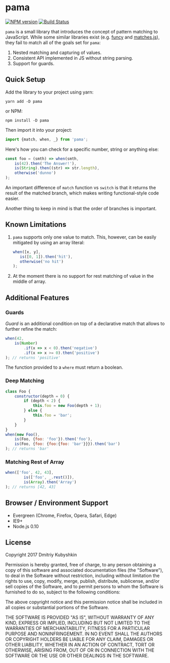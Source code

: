 # pama

[![NPM version](https://badge.fury.io/js/pama.svg)](https://npmjs.org/package/pama)
[![Build Status][travis-image]][travis-url]

[project-url]: https://github.com/grassator/pama
[travis-url]: https://travis-ci.org/grassator/pama
[travis-image]: https://travis-ci.org/grassator/pama.svg?branch=master

`pama` is a small library that introduces the concept of pattern matching to JavaScript. While some similar libraries exist (e.g. [funcy](https://www.npmjs.com/package/funcy) and [matches.js](https://github.com/natefaubion/matches.js)), they fail to match all of the goals set for `pama`:

1. Nested matching and capturing of values.
2. Consistent API implemented in JS without string parsing.
3. Support for guards.

## Quick Setup

Add the library to your project using yarn:

```
yarn add -D pama
```

or NPM:

```
npm install -D pama
```

Then import it into your project:

```js
import {match, when, _} from 'pama';
```

Here's how you can check for a specific number, string or anything else:

```js
const foo = (smth) => when(smth,
    is(42).then('The Answer!'),
    is(String).then((str) => str.length),
    otherwise('dunno')
);
```

An important difference of `match` function vs `switch` is that it returns the result
of the matched branch, which makes writing functional-style code easier.

Another thing to keep in mind is that the order of branches is important.

## Known Limitations

1. `pama` supports only one value to match. This, however, can be easily mitigated by using an array literal:
    ```js
    when([x, y],
       is([0, 1]).then('hit'),
       otherwise('no hit')
    );
    ```
2. At the moment there is no support for rest matching of value in the middle of array.

## Additional Features

### Guards

*Guard* is an additional condition on top of a declarative match that allows to further refine the match:

```js
when(42,
    is(Number)
        .if(x => x < 0).then('negative')
        .if(x => x >= 0).then('positive')
); // returns 'positive'
```

The function provided to a `where` must return a boolean.

### Deep Matching

```js
class Foo {
    constructor(depth = 0) {
        if (depth < 2) {
            this.foo = new Foo(depth + 1);
        } else {
            this.foo = 'bar';
        }
    }
}
when(new Foo(),
    is(Foo, {foo: 'foo'}).then('foo'),
    is(Foo, {foo: {foo:{foo: 'bar'}}}).then('bar')
); // returns 'bar'
```

### Matching Rest of Array

```js
when(['foo', 42, 43],
        is(['foo', _.rest()]),
        is(Array).then('Array')
); // returns [42, 43]
```

## Browser / Environment Support

* Evergreen (Chrome, Firefox, Opera, Safari, Edge)
* IE9+
* Node.js 0.10

## License

Copyright 2017 Dmitriy Kubyshkin

Permission is hereby granted, free of charge, to any person obtaining a copy
of this software and associated documentation files (the "Software"), to deal
in the Software without restriction, including without limitation the rights
to use, copy, modify, merge, publish, distribute, sublicense, and/or sell
copies of the Software, and to permit persons to whom the Software is
furnished to do so, subject to the following conditions:

The above copyright notice and this permission notice shall be included in all
copies or substantial portions of the Software.

THE SOFTWARE IS PROVIDED "AS IS", WITHOUT WARRANTY OF ANY KIND, EXPRESS OR
IMPLIED, INCLUDING BUT NOT LIMITED TO THE WARRANTIES OF MERCHANTABILITY,
FITNESS FOR A PARTICULAR PURPOSE AND NONINFRINGEMENT. IN NO EVENT SHALL THE
AUTHORS OR COPYRIGHT HOLDERS BE LIABLE FOR ANY CLAIM, DAMAGES OR OTHER
LIABILITY, WHETHER IN AN ACTION OF CONTRACT, TORT OR OTHERWISE, ARISING FROM,
OUT OF OR IN CONNECTION WITH THE SOFTWARE OR THE USE OR OTHER DEALINGS IN THE
SOFTWARE.
